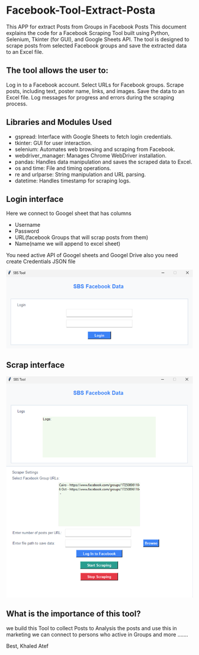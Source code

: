 # Facebook-Tool-Extract-Posta
This APP for extract Posts from Groups in Facebook Posts
This document explains the code for a Facebook Scraping Tool built using Python, Selenium, Tkinter (for GUI), and Google Sheets API. The tool is designed to scrape posts from selected Facebook groups and save the extracted data to an Excel file.


## The tool allows the user to:

Log in to a Facebook account.
Select URLs for Facebook groups.
Scrape posts, including text, poster name, links, and images.
Save the data to an Excel file.
Log messages for progress and errors during the scraping process.

## Libraries and Modules Used

- gspread: Interface with Google Sheets to fetch login credentials.
- tkinter: GUI for user interaction.
- selenium: Automates web browsing and scraping from Facebook.
- webdriver_manager: Manages Chrome WebDriver installation.
- pandas: Handles data manipulation and saves the scraped data to Excel.
- os and time: File and timing operations.
- re and urlparse: String manipulation and URL parsing.
- datetime: Handles timestamp for scraping logs.


## Login interface 
Here we connect to Googel sheet
that has columns

- Username
- Password
- URL(facebook Groups that will scrap posts from them)
- Name(name we will append to excel sheet)

You need active API of Googel sheets and Googel Drive also you need create Credentials JSON file

<img src="images/Login.png">


## Scrap interface 

<img src="images/Interface.png">


## What is the importance of this tool? 

we build this Tool to collect Posts to Analysis the posts 
and use this in marketing we can connect to persons who active in Groups and more .......


Best, 
Khaled Atef
